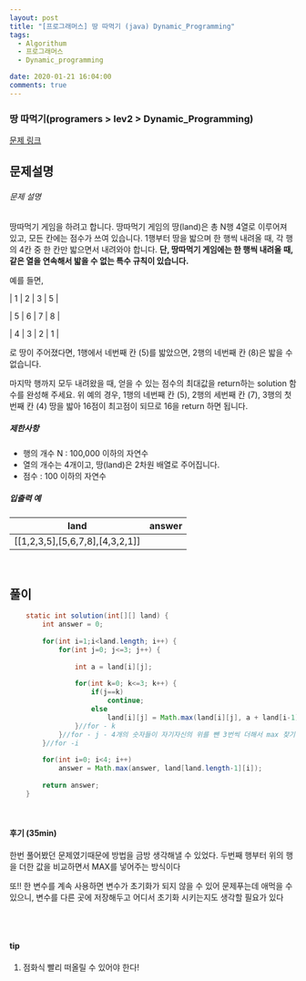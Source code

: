 ```yaml
---
layout: post
title: "[프로그래머스] 땅 따먹기 (java) Dynamic_Programming"
tags:
  - Algorithum
  - 프로그래머스
  - Dynamic_programming

date: 2020-01-21 16:04:00
comments: true
---
```




###   땅 따먹기(programers > lev2 > Dynamic_Programming)

[문제 링크](https://programmers.co.kr/learn/courses/30/lessons/12913)

## 문제설명

###### 문제 설명

땅따먹기 게임을 하려고 합니다. 땅따먹기 게임의 땅(land)은 총 N행 4열로 이루어져 있고, 모든 칸에는 점수가 쓰여 있습니다. 1행부터 땅을 밟으며 한 행씩 내려올 때, 각 행의 4칸 중 한 칸만 밟으면서 내려와야 합니다. **단, 땅따먹기 게임에는 한 행씩 내려올 때, 같은 열을 연속해서 밟을 수 없는 특수 규칙이 있습니다.**

예를 들면,

| 1 | 2 | 3 | 5 |

| 5 | 6 | 7 | 8 |

| 4 | 3 | 2 | 1 |

로 땅이 주어졌다면, 1행에서 네번째 칸 (5)를 밟았으면, 2행의 네번째 칸 (8)은 밟을 수 없습니다.

마지막 행까지 모두 내려왔을 때, 얻을 수 있는 점수의 최대값을 return하는 solution 함수를 완성해 주세요. 위 예의 경우, 1행의 네번째 칸 (5), 2행의 세번째 칸 (7), 3행의 첫번째 칸 (4) 땅을 밟아 16점이 최고점이 되므로 16을 return 하면 됩니다.

##### 제한사항

- 행의 개수 N : 100,000 이하의 자연수
- 열의 개수는 4개이고, 땅(land)은 2차원 배열로 주어집니다.
- 점수 : 100 이하의 자연수

##### 입출력 예

| land                            | answer |
| ------------------------------- | ------ |
| [[1,2,3,5],[5,6,7,8],[4,3,2,1]] |        |

<br>

## 풀이

```java
	static int solution(int[][] land) {
		int answer = 0;
		
		for(int i=1;i<land.length; i++) {
			for(int j=0; j<=3; j++) {
				
				int a = land[i][j];
				
				for(int k=0; k<=3; k++) {
					if(j==k)
						continue;		
					else
						land[i][j] = Math.max(land[i][j], a + land[i-1][k]);
				}//for - k
			}//for - j - 4개의 숫자들이 자기자신의 위를 뺀 3번씩 더해서 max 찾기
		}//for -i
		
		for(int i=0; i<4; i++)
			answer = Math.max(answer, land[land.length-1][i]);
		
		return answer;
	}
```

<br>

#### 후기 (35min)

한번 풀어봤던 문제였기때문에 방법을 금방 생각해낼 수 있었다. 두번째 행부터 위의 행을 더한 값을 비교하면서 MAX를 넣어주는 방식이다 <br>

또!! 한 변수를 계속 사용하면 변수가 초기화가 되지 않을 수 있어 문제푸는데 애먹을 수 있으니, 변수를 다른 곳에 저장해두고 어디서 초기화 시키는지도 생각할 필요가 있다

<br>

<br>

#### tip

1. 점화식 빨리 떠올릴 수 있어야 한다!

<br>
